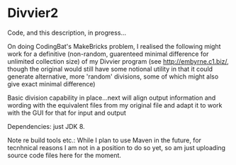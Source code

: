 # Divvier2

Code, and this description, in progress...

On doing CodingBat's MakeBricks problem, I realised the following might work for a definitive (non-random, guarenteed minimal difference for unlimited collection size) of my Divvier program (see http://embyrne.c1.biz/, though the original would still have some notional utility in that it could generate alternative, more 'random' divisions, some of which might also give exact minimal difference)

Basic division capability in place...next will align output information and wording with the equivalent files from my original file and adapt it to work with the GUI for that for input and output

Dependencies: just JDK 8.

Note re build tools etc.: While I plan to use Maven in the future, for tecnhnical reasons I am not in a position to do so yet, so am just uploading source code files here for the moment.